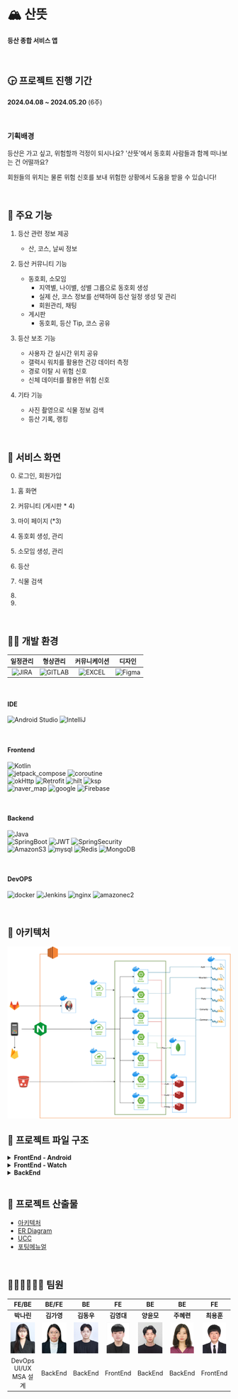# 🏔 산뜻

#### 등산 종합 서비스 앱

<br />

## 🕞 프로젝트 진행 기간
**2024.04.08 ~ 2024.05.20** (6주)

<br />

### 기획배경
등산은 가고 싶고, 위험할까 걱정이 되시나요?
'산뜻'에서 동호회 사람들과 함께 떠나보는 건 어떨까요?

회원들의 위치는 물론 위험 신호를 보내 위험한 상황에서 도움을 받을 수 있습니다!

<br />

## 💬 주요 기능
1. 등산 관련 정보 제공
    - 산, 코스, 날씨 정보

2. 등산 커뮤니티 기능
    - 동호회, 소모임
        - 지역별, 나이별, 성별 그룹으로 동호회 생성
        - 실제 산, 코스 정보를 선택하여 등산 일정 생성 및 관리
        - 회원관리, 채팅
    - 게시판
        - 동호회, 등산 Tip, 코스 공유

3. 등산 보조 기능
    - 사용자 간 실시간 위치 공유
    - 갤럭시 워치를 활용한 건강 데이터 측정
    - 경로 이탈 시 위험 신호
    - 신체 데이터를 활용한 위험 신호

4. 기타 기능
    - 사진 촬영으로 식물 정보 검색
    - 등산 기록, 랭킹


<br />

## 📱 서비스 화면

0. 로그인, 회원가입

0. 홈 화면

0. 커뮤니티 (게시판 * 4)

0. 마이 페이지 (*3)

0. 동호회 생성, 관리

0. 소모임 생성, 관리

0. 등산

0. 식물 검색

0. 

0. 


<br />

## 👩‍💻 개발 환경

<a name="item-three"></a>

|일정관리|형상관리|커뮤니케이션|디자인|
|:---:|:---:|:---:|:---:|
| ![JIRA](https://img.shields.io/badge/jira-0052CC?style=for-the-badge&logo=jirasoftware&logoColor=white) | ![GITLAB](https://img.shields.io/badge/gitlab-FC6D26?style=for-the-badge&logo=gitlab&logoColor=white) | ![EXCEL](https://img.shields.io/badge/googlesheets-34A853?style=for-the-badge&logo=notion&logoColor=white) | ![Figma](https://img.shields.io/badge/figma-%23F24E1E.svg?style=for-the-badge&logo=figma&logoColor=white) |


<br />


#### **IDE**

![Android Studio](https://img.shields.io/badge/android%20studio-346ac1?style=for-the-badge&logo=android%20studio&logoColor=white) ![IntelliJ](https://img.shields.io/badge/intellijidea-000000?style=for-the-badge&logo=intellijidea&logoColor=white)

<br />


#### **Frontend**
![Kotlin](https://img.shields.io/badge/kotlin-%237F52FF.svg?style=for-the-badge&logo=kotlin&logoColor=white)  
![jetpack_compose](https://img.shields.io/badge/jetpack_compose-4285F4?style=for-the-badge&logo=jetpackcompose&logoColor=white) ![coroutine](https://img.shields.io/badge/coroutine-8A9296?style=for-the-badge&logo=coroutine&logoColor=white)  
![okHttp](https://img.shields.io/badge/okHttp-009020?style=for-the-badge&logo=okHttp&logoColor=white) ![Retrofit](https://img.shields.io/badge/Retrofit-CC0000?style=for-the-badge&logo=Retrofit&logoColor=white)
![hilt](https://img.shields.io/badge/hilt-231F20?style=for-the-badge&logo=hilt&logoColor=white) ![ksp](https://img.shields.io/badge/ksp-ED8106?style=for-the-badge&logo=ksp&logoColor=white)  
![naver_map](https://img.shields.io/badge/naver_map-03C75A?style=for-the-badge&logo=naver&logoColor=white) ![google](https://img.shields.io/badge/google_map-4285F4?style=for-the-badge&logo=google&logoColor=white) ![Firebase](https://img.shields.io/badge/firebase-FFCA28?style=for-the-badge&logo=firebase&logoColor=white)

<br />


#### **Backend**

![Java](https://img.shields.io/badge/java-%23ED8B00.svg?style=for-the-badge&logo=openjdk&logoColor=white)  
![SpringBoot](https://img.shields.io/badge/springboot-6DB33F?style=for-the-badge&logo=springboot&logoColor=white) ![JWT](https://img.shields.io/badge/JWT-black?style=for-the-badge&logo=JSON%20web%20tokens) ![SpringSecurity](https://img.shields.io/badge/springsecurity-6DB33F?style=for-the-badge&logo=springsecurity&logoColor=white)  
![AmazonS3](https://img.shields.io/badge/AmazonS3-569A31?style=for-the-badge&logo=AmazonS3&logoColor=white) ![mysql](https://img.shields.io/badge/mysql-4479A1?style=for-the-badge&logo=mysql&logoColor=white) ![Redis](https://img.shields.io/badge/redis-DC382D?style=for-the-badge&logo=redis&logoColor=white) ![MongoDB](https://img.shields.io/badge/MongoDB-%234ea94b.svg?style=for-the-badge&logo=mongodb&logoColor=white)

<br />


#### **DevOPS**

![docker](https://img.shields.io/badge/docker-2496ED?style=for-the-badge&logo=docker&logoColor=white) ![Jenkins](https://img.shields.io/badge/Jenkins-D24939?style=for-the-badge&logo=Jenkins&logoColor=white) ![nginx](https://img.shields.io/badge/nginx-009639?style=for-the-badge&logo=nginx&logoColor=white) ![amazonec2](https://img.shields.io/badge/amazonec2-FF9900?style=for-the-badge&logo=amazonec2&logoColor=white)

<br />

## 🏢 아키텍처
<img src="./documents/산뜻_아키텍처.png" style="background-color: white;">



## 📂 프로젝트 파일 구조

<details>
<summary><b>FrontEnd - Android</b></summary>

```
📦santeut
 ┣ 📂data
 ┃ ┣ 📂apiservice
 ┃ ┃ ┣ 📜AuthApiService.kt
 ┃ ┃ ┣ 📜CommonApiService.kt
 ┃ ┃ ┣ 📜GuildApiService.kt
 ┃ ┃ ┣ 📜HikingApiService.kt
 ┃ ┃ ┣ 📜MountainApiService.kt
 ┃ ┃ ┣ 📜PartyApiService.kt
 ┃ ┃ ┣ 📜PlantIdApi.kt
 ┃ ┃ ┣ 📜PostApiService.kt
 ┃ ┃ ┣ 📜UserApiService.kt
 ┃ ┃ ┗ 📜WeatherApi.kt
 ┃ ┣ 📂di
 ┃ ┃ ┣ 📜AppModule.kt
 ┃ ┃ ┣ 📜RemoteModule.kt
 ┃ ┃ ┣ 📜RepositoryModule.kt
 ┃ ┃ ┗ 📜WebSocketClient.kt
 ┃ ┣ 📂model
 ┃ ┃ ┣ 📂request
 ┃ ┃ ┃ ┣ 📜CreateCommentRequest.kt
 ┃ ┃ ┃ ┣ 📜CreatePartyRequest.kt
 ┃ ┃ ┃ ┣ 📜CreatePostRequest.kt
 ┃ ┃ ┃ ┣ 📜EndHikingRequest.kt
 ┃ ┃ ┃ ┣ 📜FCMTokenRequest.kt
 ┃ ┃ ┃ ┣ 📜GuildRequest.kt
 ┃ ┃ ┃ ┣ 📜LoginRequest.kt
 ┃ ┃ ┃ ┣ 📜PartyIdRequest.kt
 ┃ ┃ ┃ ┣ 📜PlantIdentificationRequest.kt
 ┃ ┃ ┃ ┣ 📜SignUpRequest.kt
 ┃ ┃ ┃ ┣ 📜StartHikingRequest.kt
 ┃ ┃ ┃ ┗ 📜WebSocketSendMessageRequest.kt
 ┃ ┃ ┣ 📂response
 ┃ ┃ ┃ ┣ 📜AllcourseResponse.kt
 ┃ ┃ ┃ ┣ 📜ChatResponse.kt
 ┃ ┃ ┃ ┣ 📜CommentResponse.kt
 ┃ ┃ ┃ ┣ 📜CoursePostDetailResponse.kt
 ┃ ┃ ┃ ┣ 📜GuildResponse.kt
 ┃ ┃ ┃ ┣ 📜HikingResponse.kt
 ┃ ┃ ┃ ┣ 📜LocationData.kt
 ┃ ┃ ┃ ┣ 📜LoginResponse.kt
 ┃ ┃ ┃ ┣ 📜MountainResponse.kt
 ┃ ┃ ┃ ┣ 📜MyCourseResponse.kt
 ┃ ┃ ┃ ┣ 📜MyProfileResponse.kt
 ┃ ┃ ┃ ┣ 📜PartyCourseResponse.kt
 ┃ ┃ ┃ ┣ 📜PartyResponse.kt
 ┃ ┃ ┃ ┣ 📜PostResponse.kt
 ┃ ┃ ┃ ┣ 📜ReadPostResponse.kt
 ┃ ┃ ┃ ┣ 📜UserLocationDataResponse.kt
 ┃ ┃ ┃ ┗ 📜WebSocketMessageResponse.kt
 ┃ ┃ ┣ 📜ApiResult.kt
 ┃ ┃ ┗ 📜CustomResponse.kt
 ┃ ┣ 📂repository
 ┃ ┃ ┣ 📜AuthRepository.kt
 ┃ ┃ ┣ 📜AuthRepositoryImpl.kt
 ┃ ┃ ┣ 📜CommonRepository.kt
 ┃ ┃ ┣ 📜CommonRepositoryImpl.kt
 ┃ ┃ ┣ 📜GuildRepository.kt
 ┃ ┃ ┣ 📜GuildRepositoryImpl.kt
 ┃ ┃ ┣ 📜HikingRepository.kt
 ┃ ┃ ┣ 📜HikingRepositoryImpl.kt
 ┃ ┃ ┣ 📜MountainRepository.kt
 ┃ ┃ ┣ 📜MountainRepositoryImpl.kt
 ┃ ┃ ┣ 📜PartyRepository.kt
 ┃ ┃ ┣ 📜PartyRepositoryImpl.kt
 ┃ ┃ ┣ 📜PostRepository.kt
 ┃ ┃ ┣ 📜PostRepositoryImpl.kt
 ┃ ┃ ┣ 📜UserRepository.kt
 ┃ ┃ ┗ 📜UserRepositoryImpl.kt
 ┃ ┗ 📂util
 ┃ ┃ ┣ 📜AuthInterceptor.kt
 ┃ ┃ ┣ 📜CameraX.kt
 ┃ ┃ ┣ 📜CameraXFactory.kt
 ┃ ┃ ┣ 📜CameraXImpl.kt
 ┃ ┃ ┣ 📜RecordingInfo.kt
 ┃ ┃ ┣ 📜RecordingState.kt
 ┃ ┃ ┗ 📜SharedPreferencesUtil.kt
 ┣ 📂designsystem
 ┃ ┗ 📂theme
 ┃ ┃ ┣ 📜Color.kt
 ┃ ┃ ┣ 📜Theme.kt
 ┃ ┃ ┣ 📜Type.kt
 ┃ ┃ ┗ 📜Typography.kt
 ┣ 📂domain
 ┃ ┗ 📂usecase
 ┃ ┃ ┣ 📜CommonUseCase.kt
 ┃ ┃ ┣ 📜FCMTokenUseCase.kt
 ┃ ┃ ┣ 📜GuildUseCase.kt
 ┃ ┃ ┣ 📜HikingUseCase.kt
 ┃ ┃ ┣ 📜LoginUseCase.kt
 ┃ ┃ ┣ 📜MountainUseCase.kt
 ┃ ┃ ┣ 📜PartyUseCase.kt
 ┃ ┃ ┣ 📜PostUseCase.kt
 ┃ ┃ ┣ 📜SignUpUseCase.kt
 ┃ ┃ ┗ 📜UserUseCase.kt
 ┣ 📂ui
 ┃ ┣ 📂chat
 ┃ ┃ ┣ 📜ChatListScreen.kt
 ┃ ┃ ┣ 📜ChatScreen.kt
 ┃ ┃ ┣ 📜ChatViewModel.kt
 ┃ ┃ ┗ 📜Message.kt
 ┃ ┣ 📂community
 ┃ ┃ ┣ 📂common
 ┃ ┃ ┃ ┣ 📜CommentScreen.kt
 ┃ ┃ ┃ ┗ 📜ReadPostScreen.kt
 ┃ ┃ ┣ 📂course
 ┃ ┃ ┃ ┣ 📜CreateCoursePostScreen.kt
 ┃ ┃ ┃ ┣ 📜FindHikingHistory.kt
 ┃ ┃ ┃ ┣ 📜PostCourseScreen.kt
 ┃ ┃ ┃ ┗ 📜ReadCoursePostScreen.kt
 ┃ ┃ ┣ 📂guild
 ┃ ┃ ┃ ┗ 📜JoinGuildScreen.kt
 ┃ ┃ ┣ 📂party
 ┃ ┃ ┃ ┗ 📜JoinPartyScreen.kt
 ┃ ┃ ┣ 📂tips
 ┃ ┃ ┃ ┣ 📜CreateTipPostScreen.kt
 ┃ ┃ ┃ ┗ 📜PostTipsScreen.kt
 ┃ ┃ ┣ 📜CommonViewModel.kt
 ┃ ┃ ┣ 📜CommunityScreen.kt
 ┃ ┃ ┗ 📜PostViewModel.kt
 ┃ ┣ 📂guild
 ┃ ┃ ┣ 📜CreateGuildPostScreen.kt
 ┃ ┃ ┣ 📜CreateGuildScreen.kt
 ┃ ┃ ┣ 📜GuildApplyListScreen.kt
 ┃ ┃ ┣ 📜GuildCommunityScreen.kt
 ┃ ┃ ┣ 📜GuildInfoScreen.kt
 ┃ ┃ ┣ 📜GuildMemberListScreen.kt
 ┃ ┃ ┣ 📜GuildPostDetailScreen.kt
 ┃ ┃ ┣ 📜GuildRankingScreen.kt
 ┃ ┃ ┣ 📜GuildScreen.kt
 ┃ ┃ ┣ 📜GuildViewModel.kt
 ┃ ┃ ┣ 📜MyGuildListScreen.kt
 ┃ ┃ ┣ 📜MyGuildScreen.kt
 ┃ ┃ ┗ 📜UpdateGuildScreen.kt
 ┃ ┣ 📂home
 ┃ ┃ ┣ 📜HomeScreen.kt
 ┃ ┃ ┗ 📜HomeViewModel.kt
 ┃ ┣ 📂landing
 ┃ ┃ ┣ 📜LandingScreen.kt
 ┃ ┃ ┣ 📜UserState.kt
 ┃ ┃ ┗ 📜UserViewModel.kt
 ┃ ┣ 📂login
 ┃ ┃ ┣ 📜LoginEvent.kt
 ┃ ┃ ┣ 📜LoginScreen.kt
 ┃ ┃ ┗ 📜LoginViewModel.kt
 ┃ ┣ 📂map
 ┃ ┃ ┣ 📜LocationModule.kt
 ┃ ┃ ┣ 📜MapScreen.kt
 ┃ ┃ ┣ 📜MapViewModel.kt
 ┃ ┃ ┣ 📜PlantViewModel.kt
 ┃ ┃ ┗ 📜SearchPlant.kt
 ┃ ┣ 📂mountain
 ┃ ┃ ┣ 📜MountainListScreen.kt
 ┃ ┃ ┣ 📜MountainScreen.kt
 ┃ ┃ ┗ 📜MountainViewModel.kt
 ┃ ┣ 📂mypage
 ┃ ┃ ┣ 📜MyHikingScreen.kt
 ┃ ┃ ┣ 📜MyPageScreen.kt
 ┃ ┃ ┣ 📜MyProfileScreen.kt
 ┃ ┃ ┣ 📜MyScheduleScreen.kt
 ┃ ┃ ┗ 📜UserViewModel.kt
 ┃ ┣ 📂navigation
 ┃ ┃ ┣ 📂bottom
 ┃ ┃ ┃ ┣ 📜BottomNavBar.kt
 ┃ ┃ ┃ ┣ 📜CommunityNavGraph.kt
 ┃ ┃ ┃ ┣ 📜GuildNavGraph.kt
 ┃ ┃ ┃ ┣ 📜HomeNavGraph.kt
 ┃ ┃ ┃ ┣ 📜MapNavGraph.kt
 ┃ ┃ ┃ ┣ 📜MountainNavGraph.kt
 ┃ ┃ ┃ ┗ 📜MyPageNavGraph.kt
 ┃ ┃ ┣ 📂top
 ┃ ┃ ┃ ┣ 📜TopBar.kt
 ┃ ┃ ┃ ┗ 📜TopNavGraph.kt
 ┃ ┃ ┣ 📜SanteutNavGraph.kt
 ┃ ┃ ┗ 📜UnAuthNavGraph.kt
 ┃ ┣ 📂noti
 ┃ ┃ ┗ 📜NotiScreen.kt
 ┃ ┣ 📂party
 ┃ ┃ ┣ 📜InputPartyInfoScreen.kt
 ┃ ┃ ┣ 📜MyPartyListScreen.kt
 ┃ ┃ ┣ 📜PartyViewModel.kt
 ┃ ┃ ┗ 📜SelectedMountain.kt
 ┃ ┣ 📂signup
 ┃ ┃ ┣ 📜SIgnUpEvent.kt
 ┃ ┃ ┣ 📜SignUpScreen.kt
 ┃ ┃ ┗ 📜SignUpViewModel.kt
 ┃ ┗ 📂wearable
 ┃ ┃ ┗ 📜WearableViewModel.kt
 ┣ 📜MainActivity.kt
 ┣ 📜MainApplication.kt
 ┣ 📜MyFirebaseMessagingService.kt
 ┗ 📜SanteutApp.kt
```

</details>

<details>
<summary><b>FrontEnd - Watch</b></summary>

```
📦santeut
 ┣ 📂data
 ┃ ┣ 📜ExerciseClientKtx.kt
 ┃ ┣ 📜ExerciseClientManager.kt
 ┃ ┗ 📜HealthServicesRepository.kt
 ┣ 📂design
 ┃ ┗ 📂theme
 ┃ ┃ ┗ 📜Theme.kt
 ┣ 📂di
 ┃ ┣ 📜BindService.kt
 ┃ ┣ 📜MainModule.kt
 ┃ ┗ 📜ServiceModule.kt
 ┣ 📂service
 ┃ ┣ 📜ExerciseLogger.kt
 ┃ ┣ 📜ExerciseNotificationManager.kt
 ┃ ┣ 📜ExerciseService.kt
 ┃ ┣ 📜ExerciseServiceMonitor.kt
 ┃ ┗ 📜ExerciseState.kt
 ┣ 📂ui
 ┃ ┣ 📂health
 ┃ ┃ ┣ 📜HealthScreen.kt
 ┃ ┃ ┣ 📜HealthScreenState.kt
 ┃ ┃ ┗ 📜HealthViewModel.kt
 ┃ ┣ 📂main
 ┃ ┃ ┣ 📜MainScreen.kt
 ┃ ┃ ┗ 📜MainViewModel.kt
 ┃ ┣ 📂map
 ┃ ┃ ┗ 📜MapScreen.kt
 ┃ ┣ 📜HealthDataViewModel.kt
 ┃ ┗ 📜WearableModule.kt
 ┣ 📜MainActivity.kt
 ┣ 📜MainApplication.kt
 ┗ 📜SanteutApp.kt
```

</details>

<details>
<summary><b>BackEnd</b></summary>

```

```

</details>

<br />

## 📑 프로젝트 산출물
- [아키텍처](./documents/산뜻_아키텍처.png)
- [ER Diagram](./documents/산뜻_ERD.png)
- [UCC](https://youtu.be/j2zv7wjKVw4)
- [포팅메뉴얼](./exec/)

<br />

## 👨‍👨‍👧👨‍👨‍👧 팀원
|FE/BE|BE/FE|BE|FE|BE|BE|FE|
|:---:|:---:|:---:|:---:|:---:|:---:|:---:|
|**박나린**|**김가영**|**김동우**|**김영대**|**양윤모**|**주혜련**|**최용훈**|
|<img src="./documents/member/박나린.jpg" style="height: 70px">|<img src="./documents/member/김가영.jpg" style="height: 70px">|<img src="./documents/member/김동우.jpg" style="height: 70px">|<img src="./documents/member/김영대.jpg" style="height: 70px">|<img src="./documents/member/양윤모.jpg" style="height: 70px">|<img src="./documents/member/주혜련.jpg" style="height: 70px">|<img src="./documents/member/최용훈.jpg" style="height: 70px">|
| DevOps <br/> UI/UX <br/> MSA 설계 | BackEnd | BackEnd | FrontEnd | BackEnd | BackEnd | FrontEnd |
